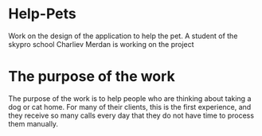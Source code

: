 # Help-Pets
Work on the design of the application to help the pet. A student of the skypro school Charliev Merdan is working on the project
# The purpose of the work
The purpose of the work is to help people who are thinking about taking a dog or cat home.
For many of their clients, this is the first experience, and they receive so many calls every day that they do not have time to process them manually.
